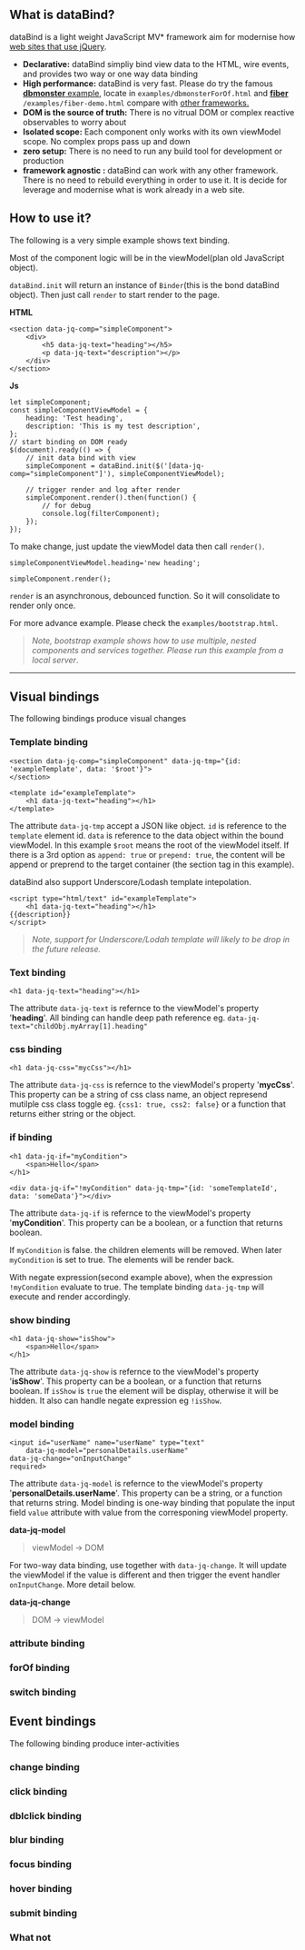 ## What is dataBind?

dataBind is a light weight JavaScript MV* framework aim for modernise how [web sites that use jQuery](https://trends.builtwith.com/javascript/jQuery).

* **Declarative:** dataBind simpliy bind view data to the HTML, wire events, and provides two way or one way data binding
* **High performance:** dataBind is very fast. Please do try the famous [**dbmonster** example](https://gogocat.github.io/dataBind/examples/dbmonsterForOf.html), locate in `examples/dbmonsterForOf.html` and [**fiber**](https://gogocat.github.io/dataBind/examples/fiber-demo.html) `/examples/fiber-demo.html` compare with [other frameworks.](http://mathieuancelin.github.io/js-repaint-perfs/)
* **DOM is the source of truth:** There is no vitrual DOM or complex reactive observables to worry about
* **Isolated scope:** Each component only works with its own viewModel scope. No complex props pass up and down
* **zero setup:** There is no need to run any build tool for development or production
* **framework agnostic :** dataBind can work with any other framework. There is no need to rebuild everything in order to use it. It is decide for leverage and modernise what is work already in a web site.

## How to use it?
The following is a very simple example shows text binding. 

Most of the component logic will be in the viewModel(plan old JavaScript object).

`dataBind.init` will return an instance of `Binder`(this is the bond dataBind object).
Then just call `render` to start render to the page.

**HTML**
		
    <section data-jq-comp="simpleComponent">
        <div>
            <h5 data-jq-text="heading"></h5>
            <p data-jq-text="description"></p>
        </div>
    </section>

**Js**
    
    let simpleComponent;
    const simpleComponentViewModel = {
        heading: 'Test heading',
        description: 'This is my test description',
    };
    // start binding on DOM ready
    $(document).ready(() => {
        // init data bind with view
        simpleComponent = dataBind.init($('[data-jq-comp="simpleComponent"]'), simpleComponentViewModel);
        
        // trigger render and log after render
        simpleComponent.render().then(function() {
            // for debug
            console.log(filterComponent);
        });
    });

To make change, just update the viewModel data then call `render()`.
		
    simpleComponentViewModel.heading='new heading';
    
    simpleComponent.render();

`render` is an asynchronous, debounced function. So it will consolidate to render only once.

For more advance example. Please check the `examples/bootstrap.html`. 

> *Note, bootstrap example shows how to use multiple, nested components and services together. Please run this example from a local server*.

----

## Visual bindings
The following bindings produce visual changes

### Template binding
		
    <section data-jq-comp="simpleComponent" data-jq-tmp="{id: 'exampleTemplate', data: '$root'}">
    </section>
    
    <template id="exampleTemplate">
        <h1 data-jq-text="heading"></h1>
    </template>

The attribute `data-jq-tmp` accept a JSON like object. `id` is reference to the `template` element id. `data` is reference to the data object within the bound viewModel. In this example `$root` means the root of the viewModel itself.
If there is a 3rd option as `append: true` or `prepend: true`, the content will be append or preprend to the target container (the section tag in this example).

dataBind also support Underscore/Lodash template intepolation.
    
    <script type="html/text" id="exampleTemplate">
        <h1 data-jq-text="heading"></h1>
	{{description}}
    </script>

> *Note, support for Underscore/Lodah template will likely to be drop in the future release.*

### Text binding

    <h1 data-jq-text="heading"></h1>

The attribute `data-jq-text` is refernce to the viewModel's property '**heading**'. All binding can handle deep path reference eg.
`data-jq-text="childObj.myArray[1].heading"`
    
### css binding

    <h1 data-jq-css="mycCss"></h1>

The attribute `data-jq-css` is refernce to the viewModel's property '**mycCss**'. This property can be a string of css class name, an object represend mutilple css class toggle eg. `{css1: true, css2: false}` or a function that returns either string or the object.

### if binding

    <h1 data-jq-if="myCondition">
        <span>Hello</span>
    </h1>
    
    <div data-jq-if="!myCondition" data-jq-tmp="{id: 'someTemplateId', data: 'someData'}"></div>

The attribute `data-jq-if` is refernce to the viewModel's property '**myCondition**'. This property can be a boolean, or a function that returns boolean.

If `myCondition` is false. the children elements will be removed. When later `myCondition` is set to true. The elements will be render back.

With negate expression(second example above), when the expression `!myCondition` evaluate to true. The template binding `data-jq-tmp` will execute and render accordingly.

### show binding

    <h1 data-jq-show="isShow">
        <span>Hello</span>
    </h1>

The attribute `data-jq-show` is refernce to the viewModel's property '**isShow**'. This property can be a boolean, or a function that returns boolean. If `isShow` is `true` the element will be display, otherwise it will be hidden. It also can handle negate expression eg `!isShow`. 

### model binding

    <input id="userName" name="userName" type="text" 
        data-jq-model="personalDetails.userName" 
	data-jq-change="onInputChange" 
    required>

The attribute `data-jq-model` is refernce to the viewModel's property '**personalDetails.userName**'. This property can be a string, or a function that returns string. Model binding is one-way binding that populate the input field `value` attribute with value from the corresponing viewModel property.

**data-jq-model**
> viewModel -> DOM

For two-way data binding, use together with `data-jq-change`. It will update the viewModel if the value is different and then trigger the event handler `onInputChange`. More detail below.

**data-jq-change**
> DOM -> viewModel

### attribute binding
### forOf binding
### switch binding

## Event bindings
The following binding produce inter-activities

### change binding
### click binding
### dblclick binding
### blur binding
### focus binding
### hover binding
### submit binding
	
### What not

